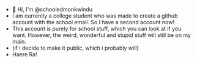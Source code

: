 - 👋 Hi, I’m @schooledmonkwindu
- I am currently a college student who was made to create a github account with the school email. So I have a second account now!
- This account is purely for school stuff, which you can look at if you want. However, the weird, wonderful and stupid stuff will still be on my main.
- (if i decide to make it public, which i probably will)
- Haere Ra!

